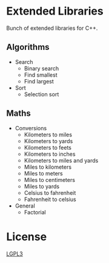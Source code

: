 # Extended Libraries

Bunch of extended libraries for C++.

## Algorithms

- Search
  - Binary search
  - Find smallest
  - Find largest
- Sort
  - Selection sort

## Maths

- Conversions
  - Kilometers to miles
  - Kilometers to yards
  - Kilometers to feets
  - Kilometers to inches
  - Kilometers to miles and yards
  - Miles to kilometers
  - Miles to meters
  - Miles to centimeters
  - Miles to yards
  - Celsius to fahrenheit
  - Fahrenheit to celsius
- General
  - Factorial

# License

[LGPL3](LICENSE.md)
